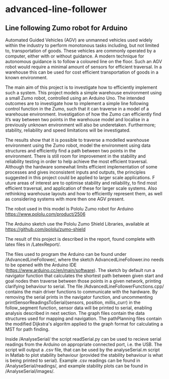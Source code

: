 # advanced-line-follower
## Line following Zumo robot for Arduino

Automated Guided Vehicles (AGV) are unmanned vehicles used widely within the industry to perform monotonous tasks including, but not limited to, transportation of goods. These vehicles are commonly operated by a computer, either with or without guidance. A modern technique for autonomous guidance is to follow a coloured line on the floor. Such an AGV robot would require a minimal amount of sensors for efficient traversal. In a warehouse this can be used for cost efficient transportation of goods in a known environment.

The main aim of this project is to investigate how to efficiently implement such a system. This project models a simple warehouse environment using a small Zumo robot, controlled using an Arduino Uno. The intended outcomes are to investigate how to implement a simple line following control function in the Zumo, such that it can traverse in a model of a warehouse environment. Investigation of how the Zumo can efficiently find it’s way between two points in the warehouse model and localise in a previously unknown environment will also be underetaken. Furthermore; stability, reliability and speed limitations will be investigated.

The results show that it is possible to traverse a modelled warehouse environment using the Zumo robot, model the environment using data structures and efficiently find a path between two points in the environment. There is still room for improvement in the stability and reliability testing in order to help achieve the most efficient traversal. Although the hardware somewhat limits efficient implementation of some processes and gives inconsistent inputs and outputs, the principles suggested in this project could be applied to larger scale applications.
F
uture areas of interest are to optimise stability and reliability, to find most efficient traversal, and application of these for larger scale systems. Also rethinking warehouse layouts and how to efficiently represent them, as well as considering systems with more then one AGV present.

The robot used in this model is Pololu Zumo robot for Arduino https://www.pololu.com/product/2506

The Arduino sketch use the Pololu Zumo Shield Libraries, available at https://github.com/pololu/zumo-shield

The result of this project is described in the report, found complete with latex files in /LatexReport/.

The files used to program the Arduino can be found under /AdvancedLineFollower/, where the sketch AdvancedLineFollower.ino needs to be opened with the Arduino IDE (https://www.arduino.cc/en/main/software). The sketch by default run a navigator function that calculates the shortest path between given start and goal nodes then traverse between those points in a given network, printing clarifying behaviour to serial. The file /AdvancedLineFollowerFunctions.cpp/ contains the main driver functions to communicate with the hardware. By removing the serial prints in the navigator function, and uncommenting printSensorReadingsToSerial(sensors, position, millis_curr) in the follow_segment function, sensor data will be printed to serial, enabling analysis described in next section. The graph files contain the data structures used for mapping and navigation. The pathPlanning files contain the modified Dijkstra's algoritm applied to the graph format for calculating a MST for path finding.

Inside /AnalyseSerial/ the script readSerial.py can be used to recieve serial readings from the Arduino on appropriate connected port, i.e. the USB. The script will output a .csv file, that can be used by the analyseSerial.m script in Matlab to plot stability behaviour (provided the stability behaviour is what is being printed to serial). Example .csv readings can be found in /AnalyseSerial/readings/, and example stability plots can be found in /AnalyseSerial/images/.
